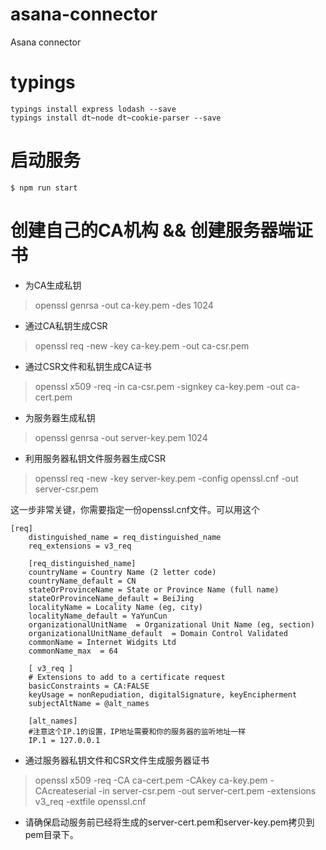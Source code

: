 # asana-connector
Asana connector

# typings 
```
typings install express lodash --save
typings install dt~node dt~cookie-parser --save
```

# 启动服务
```
$ npm run start
```

# 创建自己的CA机构 && 创建服务器端证书

* 为CA生成私钥
> openssl genrsa -out ca-key.pem -des 1024

* 通过CA私钥生成CSR
> openssl req -new -key ca-key.pem -out ca-csr.pem

* 通过CSR文件和私钥生成CA证书
> openssl x509 -req -in ca-csr.pem -signkey ca-key.pem -out ca-cert.pem

* 为服务器生成私钥
> openssl genrsa -out server-key.pem 1024

* 利用服务器私钥文件服务器生成CSR
> openssl req -new -key server-key.pem -config openssl.cnf -out server-csr.pem

这一步非常关键，你需要指定一份openssl.cnf文件。可以用这个

```
[req]  
    distinguished_name = req_distinguished_name  
    req_extensions = v3_req  
  
    [req_distinguished_name]  
    countryName = Country Name (2 letter code)  
    countryName_default = CN  
    stateOrProvinceName = State or Province Name (full name)  
    stateOrProvinceName_default = BeiJing  
    localityName = Locality Name (eg, city)  
    localityName_default = YaYunCun  
    organizationalUnitName  = Organizational Unit Name (eg, section)  
    organizationalUnitName_default  = Domain Control Validated  
    commonName = Internet Widgits Ltd  
    commonName_max  = 64  
  
    [ v3_req ]  
    # Extensions to add to a certificate request  
    basicConstraints = CA:FALSE  
    keyUsage = nonRepudiation, digitalSignature, keyEncipherment  
    subjectAltName = @alt_names  
  
    [alt_names]  
	#注意这个IP.1的设置，IP地址需要和你的服务器的监听地址一样
    IP.1 = 127.0.0.1
```
* 通过服务器私钥文件和CSR文件生成服务器证书
> openssl x509 -req -CA ca-cert.pem -CAkey ca-key.pem -CAcreateserial -in server-csr.pem -out server-cert.pem -extensions v3_req -extfile openssl.cnf
* 请确保启动服务前已经将生成的server-cert.pem和server-key.pem拷贝到pem目录下。